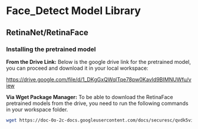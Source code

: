 # Face_Detect Model Library

## RetinaNet/RetinaFace
### Installing the pretrained model

**From the Drive Link:**
Below is the google drive link for the pretrained model, you can proceed and download it in your local workspace:

https://drive.google.com/file/d/1_DKgGxQWqlTqe78pw0KavId9BIMNUWfu/view


**Via Wget Package Manager:**
To be able to download the RetinaFace pretrained models from the drive, you need to run the following commands in your workspace folder.

``` bash
wget https://doc-0o-2c-docs.googleusercontent.com/docs/securesc/qvdk5vi1ibqiblcvk7b5kb0iunlth1ks/m78dqh22d9fipvhl09ds03ed00r6o2i9/1698303825000/14413819729533283598/10737577685452255707/1_DKgGxQWqlTqe78pw0KavId9BIMNUWfu?e=download&ax=AI0foUp0VYWiZec8cbT_0RGUS7NQljkcQH6RJUFiZtsiq0mkACIa86nN_7ZeT2_M0x4qYfLig6Vt6YYJZB1_qnJYSpW5NOH0l1iq9rypJ_ggcwj1QE8BN0gjf1Ua_P_jEQWK4YuWou3Yb4HbIl3vhJwlXedFzeWnNM43QokfOjZP2-A95RtvaEUwy730WTrYA9ifya9rrhMg1QrIl7JCgnG_BtqMawfAgI_tNdRQwszEFtokCacQuf2IGLRcy7CI38p9OAcn88Rv17Jem00qltUZfsIwC19iuL4jfTYFibR20eVyKiF6NmPRMc_jYR9RXMr_gtEC1VGgBU3BXWoiejvnTl3nhLHiJQQ4rcSOfqTU9Qny8XPodfTK3YSdUfOHJiafqKz97W29gXwVrggl5Rlq9xRrLcLFyiXLxu4saS1233lqsbtJH8lDDJMLRSOf3mHkjHXicvzwPA9hbEZYWtyFYZnXPZL3KnnnJiRhPNQ-1VIBuKOZwH2t7JGOAgp8sZcNlTm3nM93Cuhd2tlbo74KqTFd4iFD1DaAN6I2w-jTh21tu60w9Ozlg8bwVrzIparGY0MrxOP8Vo1vGfsGkVnIxKSGAeDqzKejWdJyv-zUumrgoCllXC14f3koPCak6MUZxdCQL3tYtPrS8-pNqvc4xY9DvOmXqSP8KKnlitmTH8HpPUPcNFQcyr5U4F75AnzqGkWJWZWMM0GWPCXDAOEtxPyenoMPwRzgXNG4yPfwwIRKvWvvrIymgULvHpHWLx_9fiXzc6ebCFy4s3f0uVKZ-spmJypnEqTYbpsacm_bHjzdMkmcK34zPJIYygDlshYKhzxfkjRYiDxNb3N0zvXPaX3kEF5JYLJUwD-LMv94_BtWk1fzUp5iQPojHnYdBk9NMCpkeUEuHJDMleZnr_2yTcl3X1LnuzDKzKoYpMxMVncQaDjIzpGSXCmqBzEQj-K99BPQ&uuid=558a7450-f1be-43fe-b618-6f244b607fc5&authuser=0&nonce=o6dsljnakef0c&user=10737577685452255707&hash=ltoi0pbi69grsrp4ki862olg90smhngj
```